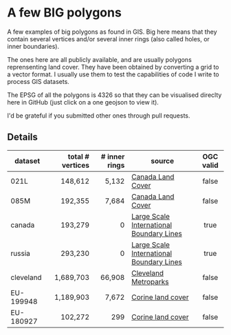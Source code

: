 # A few BIG polygons

A few examples of big polygons as found in GIS.
Big here means that they contain several vertices and/or several inner rings (also called holes, or inner boundaries).


The ones here are all publicly available, and are usually polygons reprensenting land cover.
They have been obtained by converting a grid to a vector format.
I usually use them to test the capabilities of code I write to process GIS datasets.

The EPSG of all the polygons is 4326 so that they can be visualised direclty here in GitHub (just click on a one geojson to view it).

I'd be grateful if you submitted other ones through pull requests.


## Details

| dataset   | total # vertices | # inner rings | source | OGC valid |
| --------- | ----------------:| -------------:| ------ |:---------:|
| 021L      |          148,612 |         5,132 | [Canada Land Cover](http://www.geobase.ca/geobase/en/data/landcover/index.html)    | false     |
| 085M      |          192,355 |         7,684 | [Canada Land Cover](http://www.geobase.ca/geobase/en/data/landcover/index.html)    | false     |
| canada    |          193,279 |             0 | [Large Scale International Boundary Lines ](https://hiu.state.gov/data/)           | true      |
| russia    |          293,230 |             0 | [Large Scale International Boundary Lines ](https://hiu.state.gov/data/)           | true      |
| cleveland |        1,689,703 |        66,908 | [Cleveland Metroparks](http://clevelandmetroparks.com)                             | false     |
| EU-199948 |        1,189,903 |         7,672 | [Corine land cover](http://www.eea.europa.eu/data-and-maps/data/clc-2006-vector-data-version-2)    | false     |
| EU-180927 |          102,272 |           299 | [Corine land cover](http://www.eea.europa.eu/data-and-maps/data/clc-2006-vector-data-version-2)    | false     |
